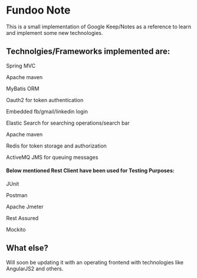 # Fundoo Note      

This is a small implementation of Google Keep/Notes as a reference to learn and implement some new technologies.

## Technolgies/Frameworks implemented are:

Spring MVC  

Apache maven

MyBatis ORM
  
Oauth2 for token authentication  

Embedded fb/gmail/linkedin login

Elastic Search for searching operations/search bar

Apache maven

Redis for token storage and authorization

ActiveMQ JMS for queuing messages

#### Below mentioned Rest Client have been used for Testing Purposes:

JUnit

Postman

Apache Jmeter

Rest Assured

Mockito

## What else?

Will soon be updating it with an operating frontend with technologies like AngularJS2 and others.
